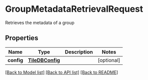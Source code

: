 # GroupMetadataRetrievalRequest

Retrieves the metadata of a group
## Properties
Name | Type | Description | Notes
------------ | ------------- | ------------- | -------------
**config** | [**TileDBConfig**](TileDBConfig.md) |  | [optional] 

[[Back to Model list]](../README.md#documentation-for-models) [[Back to API list]](../README.md#documentation-for-api-endpoints) [[Back to README]](../README.md)


